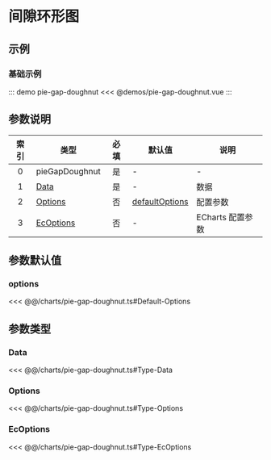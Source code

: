 # 间隙环形图

<chart-tags />

## 示例

### 基础示例

::: demo pie-gap-doughnut
<<< @demos/pie-gap-doughnut.vue
:::

## 参数说明

| 索引  | 类型                    | 必填  | 默认值                     | 说明             |
| :---: | ----------------------- | :---: | -------------------------- | ---------------- |
|   0   | pieGapDoughnut          |  是   | -                          | -                |
|   1   | [Data](#data)           |  是   | -                          | 数据             |
|   2   | [Options](#options-1)   |  否   | [defaultOptions](#options) | 配置参数         |
|   3   | [EcOptions](#ecoptions) |  否   | -                          | ECharts 配置参数 |

## 参数默认值

### options
<<< @@/charts/pie-gap-doughnut.ts#Default-Options

## 参数类型

### Data
<<< @@/charts/pie-gap-doughnut.ts#Type-Data

### Options
<<< @@/charts/pie-gap-doughnut.ts#Type-Options

### EcOptions
<<< @@/charts/pie-gap-doughnut.ts#Type-EcOptions

